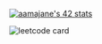 [![aamajane's 42 stats](https://badge.mediaplus.ma/greenbinary/aamajane)](https://github.com/oakoudad/badge42)

![leetcode card](https://stats-cards-hxx2.vercel.app/api/leetcode/?username=aamajane&theme=dark)
